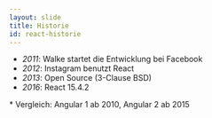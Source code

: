 ```yaml
---
layout: slide
title: Historie
id: react-historie
---
```

<section markdown="1">

* *2011*: Walke startet die Entwicklung bei Facebook
* *2012*: Instagram benutzt React
* *2013*: Open Source (3-Clause BSD)
* *2016*: React 15.4.2

</section>

<section markdown="1">
* Vergleich: Angular 1 ab 2010, Angular 2 ab 2015
</section>
